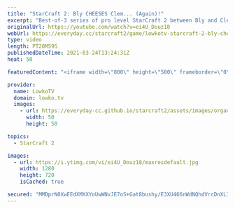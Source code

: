```yaml
---
title: "StarCraft 2: Bly CHEESES Clem... (Again)!"
excerpt: "Best-of-3 series of pro level StarCraft 2 between Bly and Clem with some very cheesy Zerg rushes.  Bly vs Clem in a best-of-5: https://youtu.be/1RpcgiNR9xE  Support my work on Patreon: http://www.patreon.com/lowkotv Become a YouTube member: https://lowko.tv/join  My second channel: http://lowko.tv/morelowko"
originalUrl: https://youtube.com/watch?v=ei4U_Douz18
webUrl: https://everyday.cc/starcraft2/game/lowkotv-starcraft-2-bly-cheeses-clem-again/
type: video
length: PT20M59S
publishedDateTime: 2021-03-24T13:24:31Z
heat: 50

featuredContent: "<iframe width=\"800\" height=\"500\" frameborder=\"0\" src=\"https://www.youtube.com/embed/ei4U_Douz18\" allow=\"accelerometer; autoplay; encrypted-media; gyroscope; picture-in-picture\" allowfullscreen></iframe>"

provider:
  name: LowkoTV
  domain: lowko.tv
  images:
    - url: https://everyday-cc.github.io/starcraft2/assets/images/organizations/lowko.tv-50x50.jpg
      width: 50
      height: 50

topics:
  - StarCraft 2

images:
  - url: https://i.ytimg.com/vi/ei4U_Douz18/maxresdefault.jpg
    width: 1280
    height: 720
    isCached: true

secured: "MMDprN0XwEEdXMXXYoUwWNvJE7oS+Gat8bushy/E3XU466nWdNQhdVrcDnXL3Bv2R5tUYCpRferN0WnLUIbCzA9pQ1UVqe07a+GPvxQmUoeSCvRa0uOR210Iz6hZWtR5fhEhWCF7vIi0lP+EHPZEBc17+9J+APrPloJey8VvAj6/5FT+cqJNKSsprFxOudjb8y1cr17LJSXiolALpywxWZrzW60/1gIQ57/3Y8Q3FmmdQ7uZADQVVR+jmJvcMLZL34UbV2++uefV2bM2THI4GfaRH47MM07enAN45M8X8wp+iCn4/SRwIJcFJz2LFxaZZmR//4cgtDzqJOdSXxLVC52/CaUHulrYJq0SuNbAI1X0FlvY5LEAlrx5SmTqQjPygskqCOTe24B2kQRvdKJmMNRmHfpbUIpWH2WD07XEjRO9Ozk5uT/tiMYcAPqdpk3p;Pzbtx3uLcbt0lYgZ4vbxEg=="
---
```



